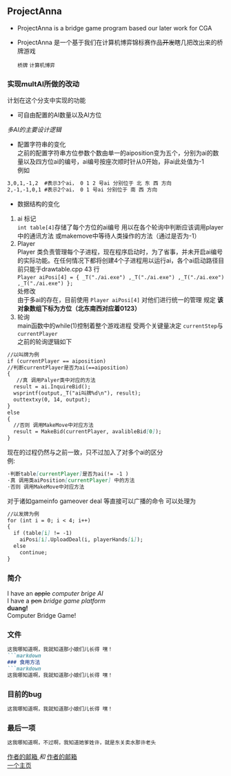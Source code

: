 ## ProjectAnna

- ProjectAnna is a bridge game program based our later work for CGA  
- ProjectAnna 是一个基于我们在计算机博弈锦标赛作品~~开发~~瞎几把改出来的桥牌游戏  

  `桥牌` `计算机博弈`

### 实现multAI所做的改动
计划在这个分支中实现的功能
- 可自由配置的AI数量以及AI方位

_多AI的主要设计逻辑_  
- 配置字符串的变化  
之前的配置字符串方位参数个数由单一的aiposition变为五个，分别为ai的数量以及四方位ai的编号，ai编号按座次顺时针从0开始，非ai此处值为-1  
例如  
```markdown
3,0,1,-1,2	#表示3个ai， 0 1 2 号ai 分别位于 北 东 西 方向
2,-1,-1,0,1	#表示2个ai， 0 1 号ai 分别位于 南 西 方向
```  
- 数据结构的变化  
 1. ai 标记  
 `int table[4]`存储了每个方位的ai编号 用以在各个轮询中判断应该调用player中的通讯方法 或makemove中等待人类操作的方法（通过是否为-1）
 2. Player  
 Player 类负责管理每个子进程，现在程序启动时，为了省事，并未开启ai编号的实际功能。在任何情况下都将创建4个子进程用以运行ai，各个ai启动路径目前只能于drawtable.cpp 43 行  
 `Player aiPosi[4] = { _T("./ai.exe") ,_T("./ai.exe") ,_T("./ai.exe") ,_T("./ai.exe") };`  
 处修改  
 由于多ai的存在，目前使用 `Player aiPosi[4]` 对他们进行统一的管理 规定 **该对象数组下标为方位（北东南西对应着0123）**
 3. 轮询  
 main函数中的while(1)控制着整个游戏进程 受两个关键量决定 `currentStep`与 `currentPlayer`   
 之前的轮询逻辑如下  
 ```markdown
 //以叫牌为例
if (currentPlayer == aiposition)
 //判断currentPlayer是否为ai(==aiposition)  
 {
    //真 调用Palyer类中对应的方法  
   result = ai.InquireBid();
   wsprintf(output,_T("ai叫牌%d\n"), result);
   outtextxy(0, 14, output);
 }
 else
 {
   //否则 调用MakeMove中对应方法  
   result = MakeBid(currentPlayer, avalibleBid[0]);
 }
 ```  
现在的过程仍然与之前一致，只不过加入了对多个ai的区分  
例:  
```markdown
·判断table[currentPlayer]是否为ai(!= -1 )
·真 调用类aiPosition[currentPlayer] 中的方法  
·否则 调用MakeMove中对应方法  
```
对于诸如gameinfo gameover deal 等直接可以广播的命令 可以处理为
```markdown
//以发牌为例
for (int i = 0; i < 4; i++)
{
  if (table[i] != -1)
    aiPosi[i].UploadDeal(i, playerHands[i]);
  else
    continue;
}
```

### 简介
I have an ~~apple~~ _computer brige AI_  
I have a ~~pen~~ _bridge game platform_   
 **duang!**  
Computer Bridge Game!
### 文件
```markdown
这我哪知道啊，我就知道那小娘们儿长得 嘿！
```markdown
### 食用方法
```markdown
这我哪知道啊，我就知道那小娘们儿长得 嘿！
```
### 目前的bug
```markdown
这我哪知道啊，我就知道那小娘们儿长得 嘿！
```
### 最后一项
```markdown
这我哪知道啊，不过啊，我知道她爹姓许，就是东关卖水那许老头
```
[ 作者的邮箱 ](mailto:1945893330@qq.com) _和_
[ 作者的邮箱 ](mailto:785629645@qq.com)  
[ 一个主页 ](https://heriyadi235.github.io/ProjectAnna/)
